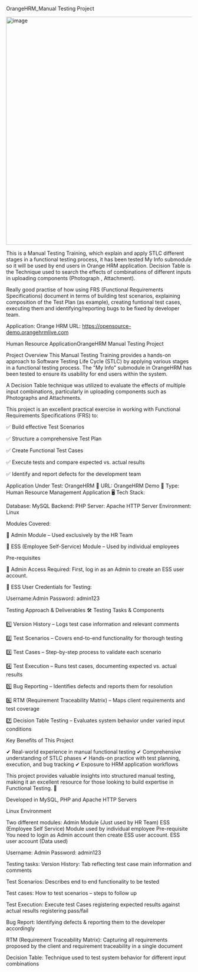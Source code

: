 
OrangeHRM_Manual Testing Project



<img width="620" alt="image" src="https://github.com/user-attachments/assets/88915af0-256a-4513-91ad-813eda28be3e" />

This is a Manual Testing Training, which explain and apply STLC different stages in a functional testing process, it has been tested My Info submodule so it will be used by end users in Orange HRM application. Decision Table is the Technique used to search the effects of combinations of different inputs in uploading components (Photograph , Attachment).

Really good practise of how using FRS (Functional Requirements Specifications) document in terms of building test scenarios, explaining composition of the Test Plan (as example), creating funtional test cases, executing them and identifying/reporting bugs to be fixed by developer team.

Application: Orange HRM
URL: https://opensource-demo.orangehrmlive.com

Human Resource ApplicationOrangeHRM Manual Testing Project


Project Overview
This Manual Testing Training provides a hands-on approach to Software Testing Life Cycle (STLC) by applying various stages in a functional testing process. The "My Info" submodule in OrangeHRM has been tested to ensure its usability for end users within the system.

A Decision Table technique was utilized to evaluate the effects of multiple input combinations, particularly in uploading components such as Photographs and Attachments.


This project is an excellent practical exercise in working with Functional Requirements Specifications (FRS) to:

✅ Build effective Test Scenarios

✅ Structure a comprehensive Test Plan

✅ Create Functional Test Cases

✅ Execute tests and compare expected vs. actual results

✅ Identify and report defects for the development team



Application Under Test: OrangeHRM
🔗 URL: OrangeHRM Demo
💼 Type: Human Resource Management Application
🖥️ Tech Stack:


Database: MySQL
Backend: PHP
Server: Apache HTTP Server
Environment: Linux

Modules Covered:

🔹 Admin Module – Used exclusively by the HR Team

🔹 ESS (Employee Self-Service) Module – Used by individual employees


Pre-requisites

🔹 Admin Access Required: First, log in as an Admin to create an ESS user account.

🔹 ESS User Credentials for Testing:


Username:Admin
Password: admin123

Testing Approach & Deliverables
🛠️ Testing Tasks & Components

1️⃣ Version History – Logs test case information and relevant comments

2️⃣ Test Scenarios – Covers end-to-end functionality for thorough testing

3️⃣ Test Cases – Step-by-step process to validate each scenario

4️⃣ Test Execution – Runs test cases, documenting expected vs. actual results

5️⃣ Bug Reporting – Identifies defects and reports them for resolution

6️⃣ RTM (Requirement Traceability Matrix) – Maps client requirements and test coverage

7️⃣ Decision Table Testing – Evaluates system behavior under varied input conditions


Key Benefits of This Project

✔ Real-world experience in manual functional testing
✔ Comprehensive understanding of STLC phases
✔ Hands-on practice with test planning, execution, and bug tracking
✔ Exposure to HRM application workflows


This project provides valuable insights into structured manual testing, making it an excellent resource for those looking to build expertise in Functional Testing. 🚀

Developed in MySQL, PHP and Apache HTTP Servers

Linux Environment

Two different modules:
Admin Module (Just used by HR Team)
ESS (Employee Self Service) Module used by individual employee
Pre-requisite
You need to login as Admin account then create ESS user account.
ESS user account (Data used)

Username: Admin
Password: admin123

Testing tasks:
Version History: Tab reflecting test case main information and comments

Test Scenarios: Describes end to end functionality to be tested

Test cases: How to test scenarios – steps to follow up

Test Execution: Execute test Cases registering expected results against actual results registering pass/fail

Bug Report: Identifying defects & reporting them to the developer accordingly

RTM (Requirement Traceability Matrix): Capturing all requirements proposed by the client and requirement traceability in a single document

Decision Table: Technique used to test system behavior for different input combinations
